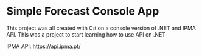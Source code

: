 # Simple Forecast Console App 
This project was all created with C# on a console version of .NET and IPMA API.
This was a project to start learning how to use API on .NET

IPMA API: https://api.ipma.pt/
